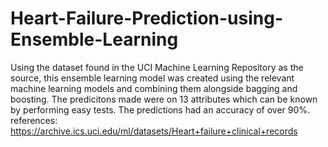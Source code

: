 # Heart-Failure-Prediction-using-Ensemble-Learning
Using the dataset found in the UCI Machine Learning Repository as the source, this ensemble learning model was created using the relevant machine learning models and combining them alongside bagging and boosting. 
The predicitons made were on 13 attributes which can be known by performing easy tests. The predictions had an accuracy of over 90%.
references: https://archive.ics.uci.edu/ml/datasets/Heart+failure+clinical+records
